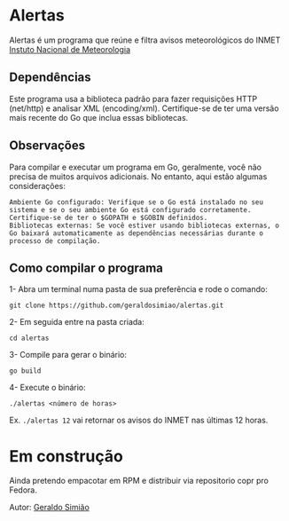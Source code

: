 # Alertas
Alertas é um programa que reúne e filtra avisos meteorológicos do INMET [Instuto Nacional de Meteorologia](https://alertas2.inmet.gov.br/)  

## Dependências
Este programa usa a biblioteca padrão para fazer requisições HTTP (net/http) e analisar XML (encoding/xml). Certifique-se de ter uma versão mais recente do Go que inclua essas bibliotecas.

## Observações
Para compilar e executar um programa em Go, geralmente, você não precisa de muitos arquivos adicionais. No entanto, aqui estão algumas considerações:

    Ambiente Go configurado: Verifique se o Go está instalado no seu sistema e se o seu ambiente Go está configurado corretamente. Certifique-se de ter o $GOPATH e $GOBIN definidos.
    Bibliotecas externas: Se você estiver usando bibliotecas externas, o Go baixará automaticamente as dependências necessárias durante o processo de compilação.

## Como compilar o programa
1- Abra um terminal numa pasta de sua preferência e rode o comando:

    git clone https://github.com/geraldosimiao/alertas.git

2- Em seguida entre na pasta criada:
    
    cd alertas
    
3- Compile para gerar o binário:

    go build

4- Execute o binário:

    ./alertas <número de horas>
Ex. ```./alertas 12``` vai retornar os avisos do INMET nas últimas 12 horas.


# Em construção
Ainda pretendo empacotar em RPM e distribuir via repositorio copr pro Fedora.

Autor: [Geraldo Simião](https://fedoraproject.org/wiki/User:Geraldosimiao)

